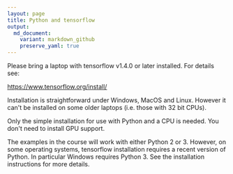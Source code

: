 ```yaml
---
layout: page
title: Python and tensorflow
output:
  md_document:
    variant: markdown_github
    preserve_yaml: true
---
```


Please bring a laptop with tensorflow v1.4.0 or later installed. For details see:

<https://www.tensorflow.org/install/>

Installation is straightforward under Windows, MacOS and Linux. However it can't be installed on some older laptops (i.e. those with 32 bit CPUs).

Only the simple installation for use with Python and a CPU is needed. You don't need to install GPU support.

The examples in the course will work with either Python 2 or 3. However, on some operating systems, tensorflow installation requires a recent version of Python. In particular Windows requires Python 3. See the installation instructions for more details.
